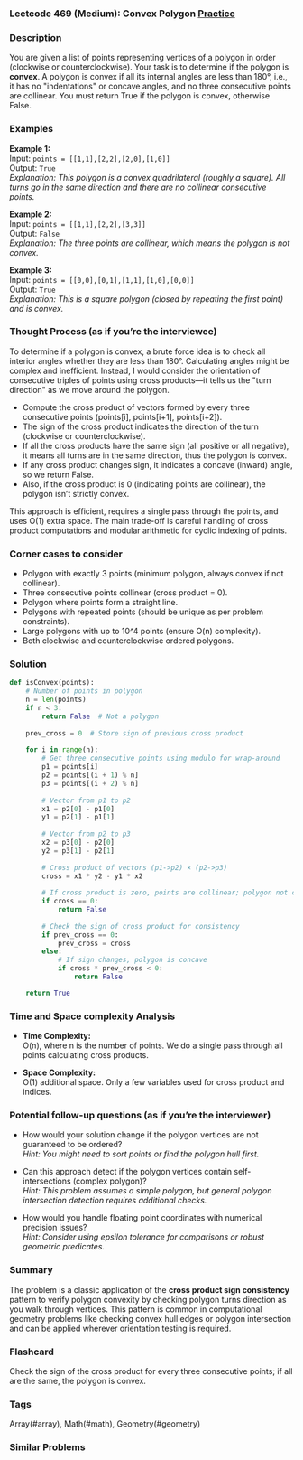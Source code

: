 ### Leetcode 469 (Medium): Convex Polygon [Practice](https://leetcode.com/problems/convex-polygon)

### Description  
You are given a list of points representing vertices of a polygon in order (clockwise or counterclockwise). Your task is to determine if the polygon is **convex**. A polygon is convex if all its internal angles are less than 180°, i.e., it has no "indentations" or concave angles, and no three consecutive points are collinear. You must return True if the polygon is convex, otherwise False.

### Examples  

**Example 1:**  
Input: `points = [[1,1],[2,2],[2,0],[1,0]]`  
Output: `True`  
*Explanation: This polygon is a convex quadrilateral (roughly a square). All turns go in the same direction and there are no collinear consecutive points.*

**Example 2:**  
Input: `points = [[1,1],[2,2],[3,3]]`  
Output: `False`  
*Explanation: The three points are collinear, which means the polygon is not convex.*

**Example 3:**  
Input: `points = [[0,0],[0,1],[1,1],[1,0],[0,0]]`  
Output: `True`  
*Explanation: This is a square polygon (closed by repeating the first point) and is convex.*

### Thought Process (as if you’re the interviewee)  
To determine if a polygon is convex, a brute force idea is to check all interior angles whether they are less than 180°. Calculating angles might be complex and inefficient. Instead, I would consider the orientation of consecutive triples of points using cross products—it tells us the "turn direction" as we move around the polygon.

- Compute the cross product of vectors formed by every three consecutive points (points[i], points[i+1], points[i+2]).
- The sign of the cross product indicates the direction of the turn (clockwise or counterclockwise).
- If all the cross products have the same sign (all positive or all negative), it means all turns are in the same direction, thus the polygon is convex.
- If any cross product changes sign, it indicates a concave (inward) angle, so we return False.
- Also, if the cross product is 0 (indicating points are collinear), the polygon isn’t strictly convex.

This approach is efficient, requires a single pass through the points, and uses O(1) extra space. The main trade-off is careful handling of cross product computations and modular arithmetic for cyclic indexing of points.

### Corner cases to consider  
- Polygon with exactly 3 points (minimum polygon, always convex if not collinear).
- Three consecutive points collinear (cross product = 0).
- Polygon where points form a straight line.
- Polygons with repeated points (should be unique as per problem constraints).
- Large polygons with up to 10^4 points (ensure O(n) complexity).
- Both clockwise and counterclockwise ordered polygons.

### Solution

```python
def isConvex(points):
    # Number of points in polygon
    n = len(points)
    if n < 3:
        return False  # Not a polygon
    
    prev_cross = 0  # Store sign of previous cross product
    
    for i in range(n):
        # Get three consecutive points using modulo for wrap-around
        p1 = points[i]
        p2 = points[(i + 1) % n]
        p3 = points[(i + 2) % n]
        
        # Vector from p1 to p2
        x1 = p2[0] - p1[0]
        y1 = p2[1] - p1[1]
        
        # Vector from p2 to p3
        x2 = p3[0] - p2[0]
        y2 = p3[1] - p2[1]
        
        # Cross product of vectors (p1->p2) × (p2->p3)
        cross = x1 * y2 - y1 * x2
        
        # If cross product is zero, points are collinear; polygon not convex
        if cross == 0:
            return False
        
        # Check the sign of cross product for consistency
        if prev_cross == 0:
            prev_cross = cross
        else:
            # If sign changes, polygon is concave
            if cross * prev_cross < 0:
                return False

    return True
```

### Time and Space complexity Analysis  

- **Time Complexity:**  
  O(n), where n is the number of points. We do a single pass through all points calculating cross products.

- **Space Complexity:**  
  O(1) additional space. Only a few variables used for cross product and indices.

### Potential follow-up questions (as if you’re the interviewer)  

- How would your solution change if the polygon vertices are not guaranteed to be ordered?  
  *Hint: You might need to sort points or find the polygon hull first.*

- Can this approach detect if the polygon vertices contain self-intersections (complex polygon)?  
  *Hint: This problem assumes a simple polygon, but general polygon intersection detection requires additional checks.*

- How would you handle floating point coordinates with numerical precision issues?  
  *Hint: Consider using epsilon tolerance for comparisons or robust geometric predicates.*

### Summary  
The problem is a classic application of the **cross product sign consistency** pattern to verify polygon convexity by checking polygon turns direction as you walk through vertices. This pattern is common in computational geometry problems like checking convex hull edges or polygon intersection and can be applied wherever orientation testing is required.


### Flashcard
Check the sign of the cross product for every three consecutive points; if all are the same, the polygon is convex.

### Tags
Array(#array), Math(#math), Geometry(#geometry)

### Similar Problems
